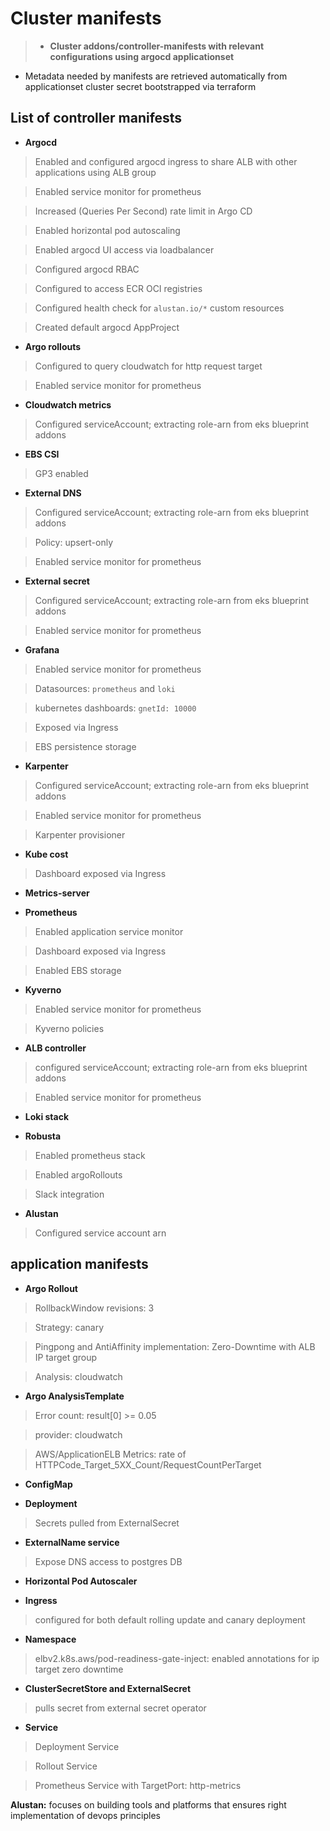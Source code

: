 
# Cluster manifests

> - **Cluster addons/controller-manifests with relevant configurations using argocd applicationset**


- Metadata needed by manifests are retrieved automatically from applicationset cluster secret bootstrapped via terraform

## List of controller manifests

 - **Argocd**

 > Enabled and configured argocd ingress to share ALB with other applications using ALB group

 > Enabled service monitor for prometheus

 > Increased (Queries Per Second) rate limit in Argo CD 

 > Enabled horizontal pod autoscaling

 > Enabled argocd UI access via loadbalancer 

 > Configured argocd RBAC

 > Configured to access ECR OCI registries

 > Configured health check for `alustan.io/*` custom resources

 > Created default argocd AppProject

 - **Argo rollouts**

 > Configured to query cloudwatch for http request target

 > Enabled service monitor for prometheus

 - **Cloudwatch metrics**

 > Configured serviceAccount; extracting role-arn from eks blueprint addons

 - **EBS CSI**

 > GP3 enabled

 - **External DNS**

 > Configured serviceAccount; extracting role-arn from eks blueprint addons

 > Policy: upsert-only

 > Enabled service monitor for prometheus

 - **External secret**

 > Configured serviceAccount; extracting role-arn from eks blueprint addons

 > Enabled service monitor for prometheus

 - **Grafana**

 > Enabled service monitor for prometheus

 > Datasources: `prometheus` and `loki`

 > kubernetes dashboards: `gnetId: 10000`

 > Exposed via Ingress

 > EBS persistence storage

 - **Karpenter**

 > Configured serviceAccount; extracting role-arn from eks blueprint addons

 > Enabled service monitor for prometheus

 > Karpenter provisioner

 - **Kube cost**

 > Dashboard exposed via Ingress

 - **Metrics-server**

 - **Prometheus**

 > Enabled application service monitor 

 > Dashboard exposed via Ingress

 > Enabled EBS storage

 - **Kyverno**

 > Enabled service monitor for prometheus

 > Kyverno policies

 - **ALB controller**

 > configured serviceAccount; extracting role-arn from eks blueprint addons

 > Enabled service monitor for prometheus


 - **Loki stack**

 - **Robusta**

 > Enabled prometheus stack

 > Enabled argoRollouts

 > Slack integration

 - **Alustan**

  > Configured service account arn

## application manifests

 - **Argo Rollout**

 > RollbackWindow revisions: 3

 > Strategy: canary

 > Pingpong and AntiAffinity implementation: Zero-Downtime with ALB IP target group

 > Analysis: cloudwatch

 - **Argo AnalysisTemplate**

 > Error count: result[0] >= 0.05

 > provider: cloudwatch

 > AWS/ApplicationELB Metrics: rate of HTTPCode_Target_5XX_Count/RequestCountPerTarget

 - **ConfigMap**

 - **Deployment**

 > Secrets pulled from ExternalSecret

 - **ExternalName service**

 > Expose DNS access to postgres DB

 - **Horizontal Pod Autoscaler**

 - **Ingress**

 > configured for both default rolling update and canary deployment

 - **Namespace**
  
 > elbv2.k8s.aws/pod-readiness-gate-inject: enabled annotations for ip target zero downtime

 - **ClusterSecretStore and ExternalSecret**

 > pulls secret from external secret operator

 - **Service**

 > Deployment Service

 > Rollout Service

 > Prometheus Service with TargetPort: http-metrics


**Alustan:** focuses on building tools and platforms that ensures right implementation of devops principles
